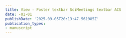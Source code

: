 ```yaml
---
title: View - Poster textbar SciMeetings textbar ACS
date: -01-01
publishDate: '2025-09-05T20:13:47.561985Z'
publication_types:
- manuscript
---
```

